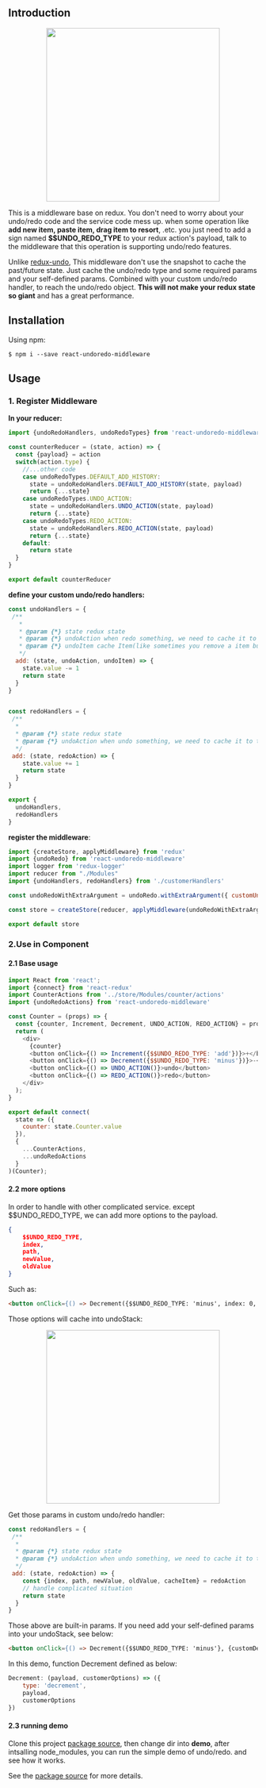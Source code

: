 ## Introduction

<div align=center><img width="350" src="https://user-images.githubusercontent.com/45328460/174484654-a68dfad7-f895-4882-b9aa-cbb4a4972693.gif"/></div>

This is a middleware base on redux. You don't need to worry about your undo/redo code and the service code mess up. when some operation like **add new item, paste item, drag item to resort**, .etc. you just need to add a sign named **$$UNDO_REDO_TYPE** to your redux action's payload, talk to the middleware that this operation is supporting undo/redo features.

Unlike [redux-undo](https://www.npmjs.com/package/redux-undo), This middleware don't use the snapshot to cache the past/future state. Just cache the undo/redo type and some required params and your self-defined params. Combined with your custom undo/redo handler, to reach the undo/redo object. **This will not make your redux state so giant** and has a great performance.

## Installation

Using npm:

```
$ npm i --save react-undoredo-middleware
```

## Usage

### 1. Register Middleware

**In your reducer:**

```js
import {undoRedoHandlers, undoRedoTypes} from 'react-undoredo-middleware'

const counterReducer = (state, action) => {
  const {payload} = action
  switch(action.type) {
	//...other code
	case undoRedoTypes.DEFAULT_ADD_HISTORY:
	  state = undoRedoHandlers.DEFAULT_ADD_HISTORY(state, payload)
      return {...state}
    case undoRedoTypes.UNDO_ACTION:
      state = undoRedoHandlers.UNDO_ACTION(state, payload)
      return {...state}
    case undoRedoTypes.REDO_ACTION:
      state = undoRedoHandlers.REDO_ACTION(state, payload)
      return {...state}
    default:
      return state
  }
}

export default counterReducer
```

**define your custom undo/redo handlers:**

```js
const undoHandlers = {
 /**
   * 
   * @param {*} state redux state 
   * @param {*} undoAction when redo something, we need to cache it to the undoAction
   * @param {*} undoItem cache Item(like sometimes you remove a item but may recover it in the future)
   */
  add: (state, undoAction, undoItem) => {
    state.value -= 1
	return state
  }
}


const redoHandlers = {
 /**
  * 
  * @param {*} state redux state 
  * @param {*} undoAction when undo something, we need to cache it to the redoAction
  */
 add: (state, redoAction) => {
    state.value += 1
	return state
  }
}

export {
  undoHandlers,
  redoHandlers
}
```

**register the middleware**:

```js
import {createStore, applyMiddleware} from 'redux'
import {undoRedo} from 'react-undoredo-middleware'
import logger from 'redux-logger'
import reducer from "./Modules"
import {undoHandlers, redoHandlers} from './customerHandlers'

const undoRedoWithExtraArgument = undoRedo.withExtraArgument({ customUndoHandlers: undoHandlers, customRedoHandlers: redoHandlers })

const store = createStore(reducer, applyMiddleware(undoRedoWithExtraArgument, logger))

export default store
```

### 2.Use in Component

#### 2.1 Base usage

```js
import React from 'react';
import {connect} from 'react-redux'
import CounterActions from '../store/Modules/counter/actions'
import {undoRedoActions} from 'react-undoredo-middleware'

const Counter = (props) => {
  const {counter, Increment, Decrement, UNDO_ACTION, REDO_ACTION} = props
  return (
    <div>
      {counter}
      <button onClick={() => Increment({$$UNDO_REDO_TYPE: 'add'})}>+</button>
      <button onClick={() => Decrement({$$UNDO_REDO_TYPE: 'minus'})}>-</button><br/>
      <button onClick={() => UNDO_ACTION()}>undo</button>
      <button onClick={() => REDO_ACTION()}>redo</button>
    </div>
  );
}

export default connect(
  state => ({
    counter: state.Counter.value
  }),
  {
    ...CounterActions,
    ...undoRedoActions
  }
)(Counter);

```

#### 2.2 more options

In order to handle with other complicated service. except $$UNDO_REDO_TYPE, we can add more options to the payload. 

```json
{
	$$UNDO_REDO_TYPE,
	index, 
	path, 
	newValue, 
	oldValue
}
```

Such as:

```html
<button onClick={() => Decrement({$$UNDO_REDO_TYPE: 'minus', index: 0, path: [], newValue: 0, oldValue: -1})}>-</button><br/>
```

Those options will cache into undoStack:

<div align=center><img width="350" src="https://user-images.githubusercontent.com/45328460/174487756-444b14ef-5e53-4983-a006-7298383cbc1f.png"/></div>

Get those params in custom undo/redo handler:

```js
const redoHandlers = {
 /**
  * 
  * @param {*} state redux state 
  * @param {*} undoAction when undo something, we need to cache it to the redoAction
  */
 add: (state, redoAction) => {
 	const {index, path, newValue, oldValue, cacheItem} = redoAction
	// handle complicated situation
	return state
  }
}
```

Those above are built-in params. If you need add your self-defined params into your undoStack, see below:

```html
<button onClick={() => Decrement({$$UNDO_REDO_TYPE: 'minus'}, {customDefinedArg: 'hello'})}>-</button><br/>
```

In this demo, function Decrement defined as below:

```js
Decrement: (payload, customerOptions) => ({
    type: 'decrement',
    payload,
    customerOptions
})
```

#### 2.3 running demo

Clone this project [package source](https://github.com/cainull/react-undoredo-middleware), then change dir into **demo**, after intsalling node_modules, you can run the simple demo of undo/redo. and see how it works.

See the [package source](https://github.com/1347575247/react-undoredo-middleware) for more details.